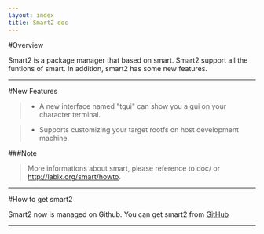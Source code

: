 ```yaml
---
layout: index
title: Smart2-doc
---
```


#Overview

Smart2 is a package manager that based on smart. Smart2 support all the funtions of smart. In addition, smart2 has some new features.

------
#New Features

> * A new interface named "tgui" can show you a gui on your character terminal.

> * Supports customizing your target rootfs on host development machine.
   
###Note
> More informations about smart, please reference to doc/ or http://labix.org/smart/howto.
   
------
#How to get smart2
  
Smart2 now is managed on Github. You can get smart2 from [GitHub](https://github.com/ubinux/smart2.git)

------
